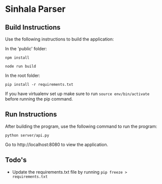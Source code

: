 # Sinhala Parser

## Build Instructions

Use the following instructions to build the application:

In the 'public' folder:

`npm install`

`node run build`

In the root folder:

`pip install -r requirements.txt`

If you have virtualenv set up make sure to run `source env/bin/activate` before running the pip command.

## Run Instructions

After building the program, use the following command to run the program:

`python server/api.py`

Go to http://localhost:8080 to view the application. 

## Todo's
- Update the requirements.txt file by running `pip freeze > requirements.txt`
